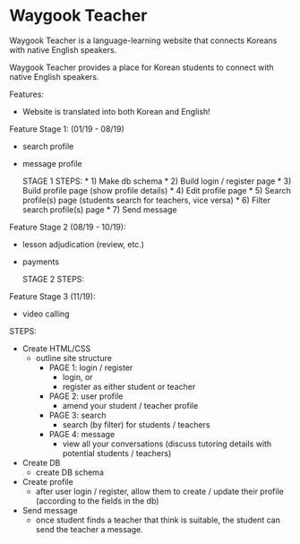 Waygook Teacher
=======

Waygook Teacher is a language-learning website that connects Koreans with native English speakers.

Waygook Teacher provides a place for Korean students to connect with native English speakers.

Features:
* Website is translated into both Korean and English!

Feature Stage 1: (01/19 - 08/19)
* search profile
* message profile

    STAGE 1 STEPS:
        * 1) Make db schema
        * 2) Build login / register page
        * 3) Build profile page (show profile details)
        * 4) Edit profile page
        * 5) Search profile(s) page (students search for teachers, vice versa)
        * 6) Filter search profile(s) page
        * 7) Send message

Feature Stage 2 (08/19 - 10/19):
* lesson adjudication (review, etc.)
* payments

    STAGE 2 STEPS:

Feature Stage 3 (11/19):
* video calling


STEPS:

* Create HTML/CSS
    * outline site structure
        * PAGE 1: login / register
            * login, or
            * register as either student or teacher
        * PAGE 2: user profile
            * amend your student / teacher profile
        * PAGE 3: search
            * search (by filter) for students / teachers
        * PAGE 4: message
            * view all your conversations (discuss tutoring details with potential students / teachers)
* Create DB
    * create DB schema
* Create profile
    * after user login / register, allow them to create / update their profile (according to the fields in the db)
* Send message
    * once student finds a teacher that think is suitable, the student can send the teacher a message.
